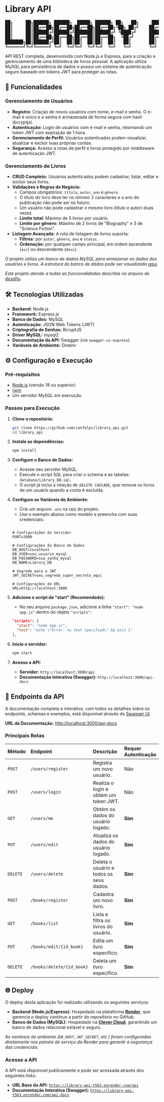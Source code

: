 # Library API

<pre>
██╗     ██╗██████╗ ██████╗  █████╗ ██████╗ ██╗   ██╗     █████╗ ██████╗ ██╗
██║     ██║██╔══██╗██╔══██╗██╔══██╗██╔══██╗╚██╗ ██╔╝    ██╔══██╗██╔══██╗██║
██║     ██║██████╔╝██████╔╝███████║██████╔╝ ╚████╔╝     ███████║██████╔╝██║
██║     ██║██╔══██╗██╔══██╗██╔══██║██╔══██╗  ╚██╔╝      ██╔══██║██╔═══╝ ██║
███████╗██║██████╔╝██║  ██║██║  ██║██║  ██║   ██║       ██║  ██║██║     ██║
╚══════╝╚═╝╚═════╝ ╚═╝  ╚═╝╚═╝  ╚═╝╚═╝  ╚═╝   ╚═╝       ╚═╝  ╚═╝╚═╝     ╚═╝
</pre>

API REST completa, desenvolvida com Node.js e Express, para a criação e gerenciamento de uma biblioteca de livros pessoal. A aplicação utiliza MySQL para persistência de dados e possui um sistema de autenticação seguro baseado em tokens JWT para proteger as rotas.

## 🚀 Funcionalidades

### Gerenciamento de Usuários
-   **Registro:** Criação de novos usuários com nome, e-mail e senha. O e-mail é único e a senha é armazenada de forma segura com hash (bcryptjs).
-   **Autenticação:** Login de usuários com e-mail e senha, retornando um token JWT com expiração de 1 hora.
-   **Gerenciamento de Perfil:** Usuários autenticados podem visualizar, atualizar e excluir suas próprias contas.
-   **Segurança:** Acesso a rotas de perfil e livros protegido por middleware de autenticação JWT.

### Gerenciamento de Livros
-   **CRUD Completo:** Usuários autenticados podem cadastrar, listar, editar e excluir seus livros.
-   **Validações e Regras de Negócio:**
    -   Campos obrigatórios: `título`, `autor`, `ano` e `gênero`.
    -   O título do livro deve ter no mínimo 2 caracteres e o ano de publicação não pode ser no futuro.
    -   Um usuário não pode cadastrar o mesmo livro (título e autor) duas vezes.
    -   **Limite total:** Máximo de 5 livros por usuário.
    -   **Limite por gênero:** Máximo de 2 livros de "Biography" e 3 de "Science Fiction".
-   **Listagem Avançada:** A rota de listagem de livros suporta:
    -   **Filtros:** por `autor`, `gênero`, `ano` e `status`.
    -   **Ordenação:** por qualquer campo principal, em ordem ascendente (`asc`) ou descendente (`desc`).

*O projeto utiliza um banco de dados MySQL para armazenar os dados dos usuários e livros. A estrutura do banco de dados pode ser visualizada [aqui](docs/diagram.png).*

*Este projeto atende a todas as funcionalidades descritas no arquivo de [desafio](docs/challenge.md).*

## 🛠️ Tecnologias Utilizadas

-   **Backend:** Node.js
-   **Framework:** Express.js
-   **Banco de Dados:** MySQL
-   **Autenticação:** JSON Web Tokens (JWT)
-   **Criptografia de Senhas:** BcryptJS
-   **Driver MySQL:** mysql2
-   **Documentação da API:** Swagger (via `swagger-ui-express`)
-   **Variáveis de Ambiente:** Dotenv


## ⚙️ Configuração e Execução

### Pré-requisitos
-   [Node.js](https://nodejs.org/en/) (versão 18 ou superior)
-   [npm](https://www.npmjs.com/)
-   Um servidor MySQL em execução.

### Passos para Execução

1.  **Clone o repositório:**
    ```bash
    git clone https://github.com/ianfelps/library_api.git
    cd library_api
    ```

2.  **Instale as dependências:**
    ```bash
    npm install
    ```

3.  **Configure o Banco de Dados:**
    -   Acesse seu servidor MySQL.
    -   Execute o script SQL para criar o schema e as tabelas: `database/Library_DB.sql`.
    -   O script já inclui a relação `ON DELETE CASCADE`, que remove os livros de um usuário quando a conta é excluída.

4.  **Configure as Variáveis de Ambiente:**
    -   Crie um arquivo `.env` na raiz do projeto.
    -   Use o exemplo abaixo como modelo e preencha com suas credenciais:

    ```env

    # Configurações do Servidor
    PORT=3000

    # Configurações do Banco de Dados
    DB_HOST=localhost
    DB_USER=seu_usuario_mysql
    DB_PASSWORD=sua_senha_mysql
    DB_NAME=Library_DB

    # Segredo para o JWT
    JWT_SECRET=seu_segredo_super_secreto_aqui

    # Configurações de URL
    URL=http://localhost:3000
    ```

5.  **Adicione o script de "start" (Recomendado):**
    -   No seu arquivo `package.json`, adicione a linha `"start": "node app.js"` dentro do objeto `"scripts"`:
    ```json
    "scripts": {
      "start": "node app.js",
      "test": "echo \"Error: no test specified\" && exit 1"
    },
    ```

6.  **Inicie o servidor:**
    ```bash
    npm start
    ```

7.  **Acesse a API:**
    -   **Servidor:** `http://localhost:3000/api`
    -   **Documentação Interativa (Swagger):** `http://localhost:3000/api-docs`

## 📖 Endpoints da API

A documentação completa e interativa, com todos os detalhes sobre os endpoints, schemas e exemplos, está disponível através do [Swagger UI](docs/swagger.png).

**URL da Documentação:** [http://localhost:3000/api-docs](http://localhost:3000/api-docs)

### Principais Rotas

| Método | Endpoint                    | Descrição                                 | Requer Autenticação |
| :----- | :-------------------------- | :---------------------------------------- | :------------------ |
| `POST` | `/users/register`           | Registra um novo usuário.                 | Não                 |
| `POST` | `/users/login`              | Realiza o login e obtém um token JWT.     | Não                 |
| `GET`  | `/users/me`                 | Obtém os dados do usuário logado.         | **Sim** |
| `PUT`  | `/users/edit`               | Atualiza os dados do usuário logado.      | **Sim** |
| `DELETE`| `/users/delete`             | Deleta o usuário e todos os seus dados.   | **Sim** |
| `POST` | `/books/register`           | Cadastra um novo livro.                   | **Sim** |
| `GET`  | `/books/list`               | Lista e filtra os livros do usuário.      | **Sim** |
| `PUT`  | `/books/edit/{id_book}`     | Edita um livro específico.                | **Sim** |
| `DELETE`| `/books/delete/{id_book}`   | Deleta um livro específico.               | **Sim** |

## 🌐 Deploy

O deploy desta aplicação foi realizado utilizando os seguintes serviços:

-   **Backend (Node.js/Express):** Hospedado na plataforma **[Render](https://render.com/)**, que gerencia o deploy contínuo a partir do repositório no GitHub.
-   **Banco de Dados (MySQL):** Hospedado na **[Clever Cloud](https://www.clever-cloud.com/)**, garantindo um banco de dados relacional estável e seguro.

*As variáveis de ambiente (`DB_HOST`, `JWT_SECRET`, etc.) foram configuradas diretamente nos painéis de serviço da Render para garantir a segurança das credenciais.*

### Acesse a API

A API está disponível publicamente e pode ser acessada através dos seguintes links:

- **URL Base da API:** [`https://library-api-t563.onrender.com/api`](https://library-api-t563.onrender.com/api)
- **Documentação Interativa (Swagger):** [`https://library-api-t563.onrender.com/api-docs`](https://library-api-t563.onrender.com/api-docs)